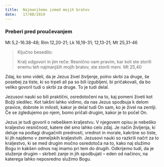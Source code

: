 ```yaml
---
title:  Najmanjšemu izmed mojih bratov
date:   17/08/2019
---
```


### Preberi pred proučevanjem
Mt 5,2-16.38-48; Rim 12,20-21; Lk 16,19-31; 12,13-21; Mt 25,31-46

> <p>Ključno besedilo:</p>
>  Kralj odgovori in jim reče: Resnično vam pravim, kar koli ste storili enemu teh najmanjših mojih bratov, ste storili meni. Mt 25,40

Zdaj, ko smo videli, da je Jezus živel življenje, polno skrbi za druge, še posebej za tiste, ki so trpeli ali pa so bili izgubljeni, bi pričakovali, da bo veliko govoril tudi o skrbi za druge. To je tudi delal.

Jezusovi nauki so bili praktični, osredotočeni na to, kaj pomeni živeti kot Božji sledilec. Kot takšni lahko vidimo, da nas Jezus spodbuja k delom pravice, dobrote in milosti, kakor je delal tudi On sam, ko je živel na zemlji. Če se zgledujemo po njem, bomo pričali drugim, kakor je to počel On.

Jezus je tudi govoril o nebeškem kraljestvu. V njegovem opisu je nebeško kraljestvo resničnost, katere del smo lahko celo zdaj. Je način življenja, ki deluje na podlagi drugačnih prednosti, vrednot in morale, kakršne so tiste, ki jih najdemo v zemeljskih kraljestvih. Jezusovi nauki so razkrili načrt za to kraljestvo, ki se med drugim močno osredotoča na to, kako naj služimo Bogu in kakšen odnos naj imamo pri tem do drugih. Odkrijemo tudi, da je služenje drugim – skrbeti zanje in jih spodbujati – eden od načinov, na katerega lahko neposredno služimo Bogu.
